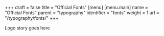 +++
draft = false
title = "Official Fonts"
[menu]
  [menu.main]
    name = "Official Fonts"
    parent = "typography"
    identifier = "fonts"
    weight = 1
    url = "/typography/fonts/"
+++

Logo story goes here